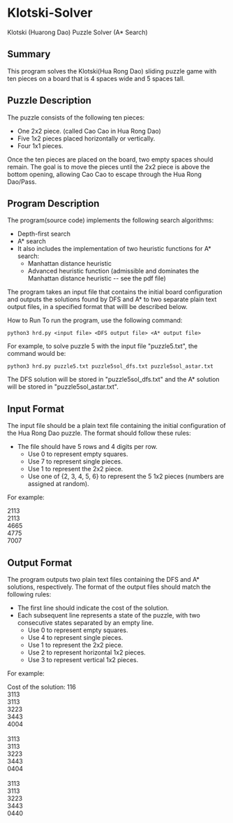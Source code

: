# Klotski-Solver
Klotski (Huarong Dao) Puzzle Solver (A* Search)

## Summary 
This program solves the Klotski(Hua Rong Dao) sliding puzzle game with ten pieces on a board that is 4 spaces wide and 5 spaces tall.

## Puzzle Description
The puzzle consists of the following ten pieces:

- One 2x2 piece. (called Cao Cao in Hua Rong Dao)
- Five 1x2 pieces placed horizontally or vertically.
- Four 1x1 pieces.

Once the ten pieces are placed on the board, two empty spaces should remain. The goal is to move the pieces until the 2x2 piece is above the bottom opening, allowing Cao Cao to escape through the Hua Rong Dao/Pass.

## Program Description
The program(source code) implements the following search algorithms:

- Depth-first search
- A* search
- It also includes the implementation of two heuristic functions for A* search:
  - Manhattan distance heuristic
  - Advanced heuristic function (admissible and dominates the Manhattan distance heuristic -- see the pdf file)
  
The program takes an input file that contains the initial board configuration and outputs the solutions found by DFS and A* to two separate plain text output files, in a specified format that willl be described below.

How to Run
To run the program, use the following command:

`python3 hrd.py <input file> <DFS output file> <A* output file>`

For example, to solve puzzle 5 with the input file "puzzle5.txt", the command would be:

`python3 hrd.py puzzle5.txt puzzle5sol_dfs.txt puzzle5sol_astar.txt`

The DFS solution will be stored in "puzzle5sol_dfs.txt" and the A* solution will be stored in "puzzle5sol_astar.txt".

## Input Format
The input file should be a plain text file containing the initial configuration of the Hua Rong Dao puzzle. The format should follow these rules:

- The file should have 5 rows and 4 digits per row.
  - Use 0 to represent empty squares.
  - Use 7 to represent single pieces.
  - Use 1 to represent the 2x2 piece.
  - Use one of {2, 3, 4, 5, 6} to represent the 5 1x2 pieces (numbers are assigned at random).

For example:

2113<br />
2113<br />
4665<br />
4775<br />
7007<br />

## Output Format
The program outputs two plain text files containing the DFS and A* solutions, respectively. The format of the output files should match the following rules:

- The first line should indicate the cost of the solution.
- Each subsequent line represents a state of the puzzle, with two consecutive states separated by an empty line.
  - Use 0 to represent empty squares.
  - Use 4 to represent single pieces.
  - Use 1 to represent the 2x2 piece.
  - Use 2 to represent horizontal 1x2 pieces.
  - Use 3 to represent vertical 1x2 pieces.

For example:


Cost of the solution: 116<br />
3113<br />
3113<br />
3223<br />
3443<br />
4004<br />
<br />
3113<br />
3113<br />
3223<br />
3443<br />
0404<br />
<br />
3113<br />
3113<br />
3223<br />
3443<br />
0440<br />
